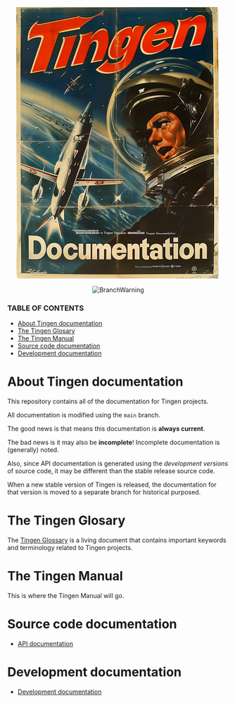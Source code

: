 <!--
  u240814_work-in-progress
-->

<div align="center">

  ![logo](./.github/Images/Logos/TingenDocumentation-464x616.png)

  ![BranchWarning](https://img.shields.io/badge/Release-24.8-teal?style=for-the-badge)

</div>

### TABLE OF CONTENTS
- [About Tingen documentation](#about-tingen-documentation)
- [The Tingen Glosary](#the-tingen-glosary)
- [The Tingen Manual](#the-tingen-manual)
- [Source code documentation](#source-code-documentation)
- [Development documentation](#development-documentation)

# About Tingen documentation

This repository contains all of the documentation for Tingen projects.

All documentation is modified using the `main` branch.

The good news is that means this documentation is **always current**.

The bad news is it may also be **incomplete**! Incomplete documentation is (generally) noted.

Also, since API documentation is generated using the *development versions* of source code, it may be different than the stable release source code.

When a new stable version of Tingen is released, the documentation for that version is moved to a separate branch for historical purposed.

# The Tingen Glosary

The [Tingen Glossary](Glossary.md) is a living document that contains important keywords and terminology related to Tingen projects.

# The Tingen Manual

This is where the Tingen Manual will go.

# Source code documentation

- [API documentation](./docs/README.md)

# Development documentation

- [Development documentation](./Development/README.md)
